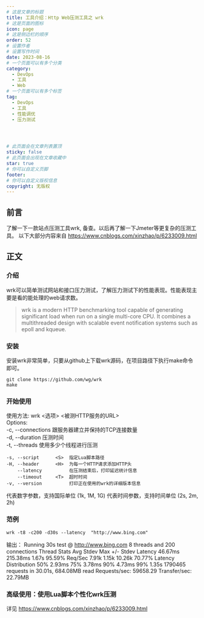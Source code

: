 ```yaml
---
# 这是文章的标题
title: 工具介绍：Http Web压测工具之 wrk
# 这是页面的图标
icon: page
# 这是侧边栏的顺序
order: 52
# 设置作者
# 设置写作时间
date: 2023-08-16
# 一个页面可以有多个分类
category:
  - DevOps
  - 工具
  - Web
# 一个页面可以有多个标签
tag:
  - DevOps
  - 工具
  - 性能调优
  - 压力测试




# 此页面会在文章列表置顶
sticky: false
# 此页面会出现在文章收藏中
star: true
# 你可以自定义页脚
footer: 
# 你可以自定义版权信息
copyright: 无版权
---
```




## 前言

了解一下一款站点压测工具wrk, 备查。以后再了解一下Jmeter等更复杂的压测工具。
以下大部分内容来自 https://www.cnblogs.com/xinzhao/p/6233009.html 



## 正文

### 介绍

wrk可以简单测试网站和接口压力测试，了解压力测试下的性能表现。性能表现主要是看的能处理的web请求数。

>wrk is a modern HTTP benchmarking tool capable of generating significant load when run on a single multi-core CPU. It combines a multithreaded design with scalable event notification systems such as epoll and kqueue.



### 安装

安装wrk非常简单，只要从github上下载wrk源码，在项目路径下执行make命令即可。

```shell
git clone https://github.com/wg/wrk
make

```

### 开始使用


使用方法: wrk <选项> <被测HTTP服务的URL>                            
  Options:                                            
    -c, --connections <N>  跟服务器建立并保持的TCP连接数量  
    -d, --duration    <T>  压测时间           
    -t, --threads     <N>  使用多少个线程进行压测   
                                                      
    -s, --script      <S>  指定Lua脚本路径       
    -H, --header      <H>  为每一个HTTP请求添加HTTP头      
        --latency          在压测结束后，打印延迟统计信息   
        --timeout     <T>  超时时间     
    -v, --version          打印正在使用的wrk的详细版本信息
                                                      
  <N>代表数字参数，支持国际单位 (1k, 1M, 1G)
  <T>代表时间参数，支持时间单位 (2s, 2m, 2h)


### 范例

```shell
wrk -t8 -c200 -d30s --latency  "http://www.bing.com"
```

输出：
Running 30s test @ http://www.bing.com
  8 threads and 200 connections
  Thread Stats   Avg      Stdev     Max   +/- Stdev
    Latency    46.67ms  215.38ms   1.67s    95.59%
    Req/Sec     7.91k     1.15k   10.26k    70.77%
  Latency Distribution
     50%    2.93ms
     75%    3.78ms
     90%    4.73ms
     99%    1.35s 
  1790465 requests in 30.01s, 684.08MB read
Requests/sec:  59658.29
Transfer/sec:     22.79MB



### 高级使用：使用Lua脚本个性化wrk压测

详见  https://www.cnblogs.com/xinzhao/p/6233009.html